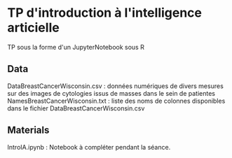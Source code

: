 # TP d'introduction à l'intelligence articielle

TP sous la forme d'un JupyterNotebook sous R

## Data

DataBreastCancerWisconsin.csv : données numériques de divers mesures sur des images de cytologies issus de masses dans le sein de patientes
NamesBreastCancerWisconsin.txt : liste des noms de colonnes disponibles dans le fichier DataBreastCancerWisconsin.csv

## Materials

IntroIA.ipynb : Notebook à compléter pendant la séance. 


